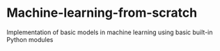 # Machine-learning-from-scratch
Implementation of basic models in machine learning using basic built-in Python modules

